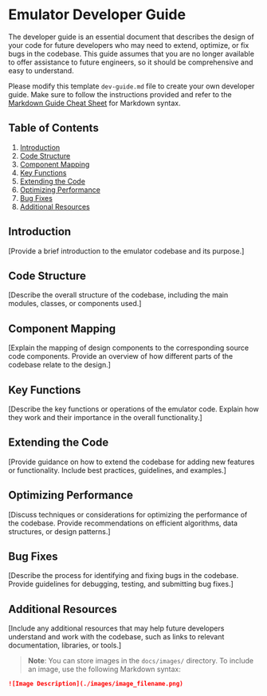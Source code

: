 # Emulator Developer Guide

The developer guide is an essential document that describes the design of your code for future developers who may need to extend, optimize, or fix bugs in the codebase. This guide assumes that you are no longer available to offer assistance to future engineers, so it should be comprehensive and easy to understand.

Please modify this template `dev-guide.md` file to create your own developer guide. Make sure to follow the instructions provided and refer to the [Markdown Guide Cheat Sheet](https://www.markdownguide.org/cheat-sheet/) for Markdown syntax.


## Table of Contents

1. [Introduction](#introduction)
2. [Code Structure](#code-structure)
3. [Component Mapping](#component-mapping)
4. [Key Functions](#key-functions)
5. [Extending the Code](#extending-the-code)
6. [Optimizing Performance](#optimizing-performance)
7. [Bug Fixes](#bug-fixes)
8. [Additional Resources](#additional-resources)

## Introduction

[Provide a brief introduction to the emulator codebase and its purpose.]

## Code Structure

[Describe the overall structure of the codebase, including the main modules, classes, or components used.]

## Component Mapping

[Explain the mapping of design components to the corresponding source code components. Provide an overview of how different parts of the codebase relate to the design.]

## Key Functions

[Describe the key functions or operations of the emulator code. Explain how they work and their importance in the overall functionality.]

## Extending the Code

[Provide guidance on how to extend the codebase for adding new features or functionality. Include best practices, guidelines, and examples.]

## Optimizing Performance

[Discuss techniques or considerations for optimizing the performance of the codebase. Provide recommendations on efficient algorithms, data structures, or design patterns.]

## Bug Fixes

[Describe the process for identifying and fixing bugs in the codebase. Provide guidelines for debugging, testing, and submitting bug fixes.]

## Additional Resources

[Include any additional resources that may help future developers understand and work with the codebase, such as links to relevant documentation, libraries, or tools.]

> **Note**: You can store images in the `docs/images/` directory. To include an image, use the following Markdown syntax:

```markdown
![Image Description](./images/image_filename.png)
```